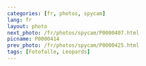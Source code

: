 ```yaml
---
categories: [fr, photos, spycam]
lang: fr
layout: photo
next_photo: /fr/photos/spycam/P0000407.html
picname: P0000414
prev_photo: /fr/photos/spycam/P0000425.html
tags: [Fotofalle, Leopards]
---
```

